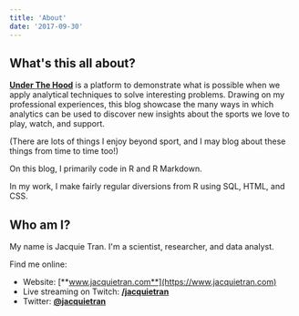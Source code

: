 ```yaml
---
title: 'About'
date: '2017-09-30'
---
```


## What's this all about?

[**Under The Hood**](https://underthehood.jacquietran.com) is a platform to demonstrate what is possible when we apply analytical techniques to solve interesting problems. Drawing on my professional experiences, this blog showcase the many ways in which analytics can be used to discover new insights about the sports we love to play, watch, and support.

(There are lots of things I enjoy beyond sport, and I may blog about these things from time to time too!)

On this blog, I primarily code in R and R Markdown.

In my work, I make fairly regular diversions from R using SQL, HTML, and CSS.

## Who am I?

My name is Jacquie Tran. I'm a scientist, researcher, and data analyst.

Find me online:

- Website: [**www.jacquietran.com**](https://www.jacquietran.com)
- Live streaming on Twitch: [**/jacquietran**](https://twitch.tv/jacquietran)
- Twitter: [**@jacquietran**](https://www.twitter.com/jacquietran)